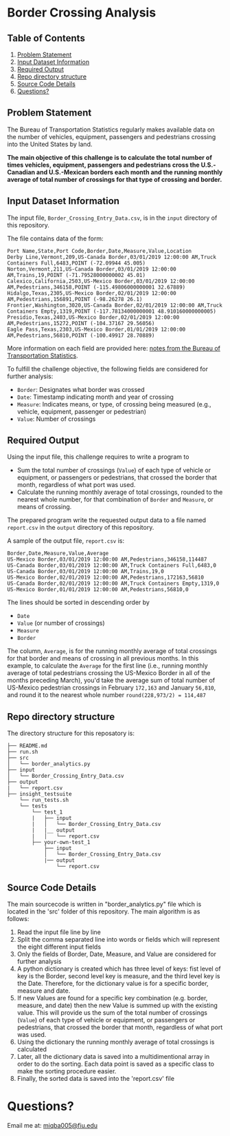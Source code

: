 # Border Crossing Analysis

## Table of Contents
1. [Problem Statement](README.md#problem)
1. [Input Dataset Information](README.md#input)
1. [Required Output](README.md#required)
1. [Repo directory structure](README.md#repo)
1. [Source Code Details](README.md#source)
1. [Questions?](README.md#questions?)

## Problem Statement
The Bureau of Transportation Statistics regularly makes available data on the number of vehicles, equipment, passengers and pedestrians crossing into the United States by land.

**The main objective of this challenge is to calculate the total number of times vehicles, equipment, passengers and pedestrians cross the U.S.-Canadian and U.S.-Mexican borders each month and the running monthly average of total number of crossings for that type of crossing and border.**



## Input Dataset Information

The input file, `Border_Crossing_Entry_Data.csv`, is in the `input` directory of this repository.

The file contains data of the form:

```
Port Name,State,Port Code,Border,Date,Measure,Value,Location
Derby Line,Vermont,209,US-Canada Border,03/01/2019 12:00:00 AM,Truck Containers Full,6483,POINT (-72.09944 45.005)
Norton,Vermont,211,US-Canada Border,03/01/2019 12:00:00 AM,Trains,19,POINT (-71.79528000000002 45.01)
Calexico,California,2503,US-Mexico Border,03/01/2019 12:00:00 AM,Pedestrians,346158,POINT (-115.49806000000001 32.67889)
Hidalgo,Texas,2305,US-Mexico Border,02/01/2019 12:00:00 AM,Pedestrians,156891,POINT (-98.26278 26.1)
Frontier,Washington,3020,US-Canada Border,02/01/2019 12:00:00 AM,Truck Containers Empty,1319,POINT (-117.78134000000001 48.910160000000005)
Presidio,Texas,2403,US-Mexico Border,02/01/2019 12:00:00 AM,Pedestrians,15272,POINT (-104.37167 29.56056)
Eagle Pass,Texas,2303,US-Mexico Border,01/01/2019 12:00:00 AM,Pedestrians,56810,POINT (-100.49917 28.70889)
```
More information on each field are provided here: [notes from the Bureau of Transportation Statistics](https://data.transportation.gov/Research-and-Statistics/Border-Crossing-Entry-Data/keg4-3bc2).

To fulfill the challenge objective, the following fields are considered for further analysis:
* `Border`: Designates what border was crossed
* `Date`: Timestamp indicating month and year of crossing
* `Measure`: Indicates means, or type, of crossing being measured (e.g., vehicle, equipment, passenger or pedestrian)
* `Value`: Number of crossings

## Required Output
Using the input file, this challenge requires to write a program to 
* Sum the total number of crossings (`Value`) of each type of vehicle or equipment, or passengers or pedestrians, that crossed the border that month, regardless of what port was used. 
* Calculate the running monthly average of total crossings, rounded to the nearest whole number, for that combination of `Border` and `Measure`, or means of crossing.

The prepared program write the requested output data to a file named `report.csv` in the `output` directory of this repository.

A sample of the output file, `report.csv` is:

```
Border,Date,Measure,Value,Average
US-Mexico Border,03/01/2019 12:00:00 AM,Pedestrians,346158,114487
US-Canada Border,03/01/2019 12:00:00 AM,Truck Containers Full,6483,0
US-Canada Border,03/01/2019 12:00:00 AM,Trains,19,0
US-Mexico Border,02/01/2019 12:00:00 AM,Pedestrians,172163,56810
US-Canada Border,02/01/2019 12:00:00 AM,Truck Containers Empty,1319,0
US-Mexico Border,01/01/2019 12:00:00 AM,Pedestrians,56810,0

```

The lines should be sorted in descending order by 
* `Date`
* `Value` (or number of crossings)
* `Measure`
* `Border`

The column, `Average`, is for the running monthly average of total crossings for that border and means of crossing in all previous months. In this example, to calculate the `Average` for the first line (i.e., running monthly average of total pedestrians crossing the US-Mexico Border in all of the months preceding March), you'd take the average sum of total number of US-Mexico pedestrian crossings in February `172,163` and January `56,810`, and round it to the nearest whole number `round(228,973/2) = 114,487`


## Repo directory structure

The directory structure for this reposatory is:

    ├── README.md
    ├── run.sh
    ├── src
    │   └── border_analytics.py
    ├── input
    │   └── Border_Crossing_Entry_Data.csv
    ├── output
    |   └── report.csv
    ├── insight_testsuite
        └── run_tests.sh
        └── tests
            └── test_1
            |   ├── input
            |   │   └── Border_Crossing_Entry_Data.csv
            |   |__ output
            |   │   └── report.csv
            ├── your-own-test_1
                ├── input
                │   └── Border_Crossing_Entry_Data.csv
                |── output
                    └── report.csv



## Source Code Details

The main sourcecode is written in "border_analytics.py" file which is located in the 'src' folder of this repository. 
The main algorithm is as follows:
1. Read the input file line by line
2. Split the comma separated line into words or fields which will represent the eight different input fields
3. Only the fields of Border, Date, Measure, and Value are considered for further analysis
4. A python dictionary is created which has three level of keys: fist level of key is the Border, second level key is measure, and the third level key is the Date. Therefore, for the dictionary value is for a specific border, measure and date. 
5. If new Values are found for a specific key combination (e.g. border, measure, and date) then the new Value is summed up with the existing value. This will provide us the sum of the total number of crossings (`Value`) of each type of vehicle or equipment, or passengers or pedestrians, that crossed the border that month, regardless of what port was used.
6. Using the dictionary the running monthly average of total crossings is calculated
7. Later, all the dictionary data is saved into a multidimentional array in order to do the sorting. Each data point is saved as a specific class to make the sorting procedure easier. 
8. Finally, the sorted data is saved into the 'report.csv' file



# Questions?
Email me at: miqba005@fiu.edu
